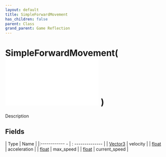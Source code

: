 ```yaml
---
layout: default
title: SimpleForwardMovement
has_children: false
parent: Class
grand_parent: Game Reflection
---
```

# SimpleForwardMovement( ![ SimpleMovement ](game-reflection/classes/simple_movement.md) )
Description 

## Fields
| Type | Name |
|:------------ - | : -------------- |
| [Vector3](game-reflection/classes/vector3.md) | velocity |
| [float](game-reflection/components/float.md) | acceleration |
| [float](game-reflection/components/float.md) | max_speed |
| [float](game-reflection/components/float.md) | current_speed |
